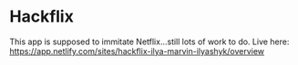 <h1>Hackflix</h1>

This app is supposed to immitate Netflix...still lots of work to do. Live here: https://app.netlify.com/sites/hackflix-ilya-marvin-ilyashyk/overview

